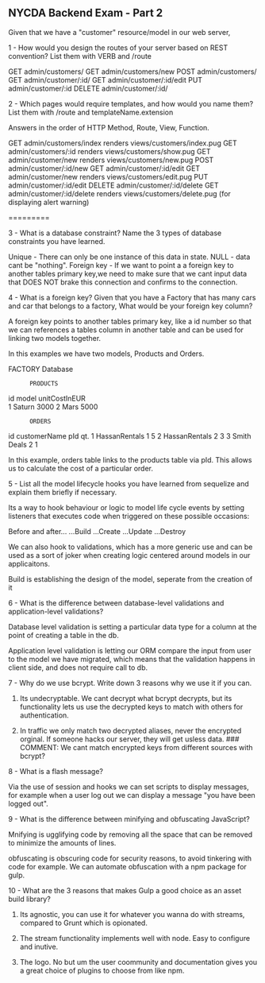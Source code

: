 ## NYCDA Backend Exam - Part 2

Given that we have a "customer" resource/model in our web server,

1 - How would you design the routes of your server based on REST convention? List them with VERB and /route

GET admin/customers/
GET admin/customers/new
POST admin/customers/
GET admin/customer/:id/
GET admin/customer/:id/edit
PUT admin/customer/:id
DELETE admin/customer/:id/


2 - Which pages would require templates, and how would you name them? List them with /route and templateName.extension

Answers in the order of HTTP Method, Route, View, Function.

GET admin/customers/index renders views/customers/index.pug
GET admin/customers/:id  renders views/customers/show.pug
GET admin/customer/new renders views/customers/new.pug
POST admin/customer/:id/new
GET admin/customer/:id/edit GET admin/customer/new renders views/customers/edit.pug
PUT admin/customer/:id/edit
DELETE admin/customer/:id/delete
GET admin/customer/:id/delete renders views/customers/delete.pug (for displaying alert warning)

=========

3 - What is a database constraint? Name the 3 types of database constraints you have learned.

Unique - There can only be one instance of this data in state.
NULL - data cant be "nothing".
Foreign key - If we want to point a a foreign key to another tables primary key,we need to make sure that we cant input data that DOES NOT brake this connection and confirms to the connection.

4 - What is a foreign key? Given that you have a Factory that has many cars and car that belongs to a factory, What would be your foreign key column?

A foreign key points to another tables primary key, like a id number so that we can references a tables column in another table and can be used for linking two models together.

In this examples we have two models, Products and Orders.

FACTORY Database

          PRODUCTS
id       model            unitCostInEUR     
1        Saturn           3000
2        Mars             5000

          ORDERS
id       customerName          pId    qt.
1        HassanRentals         1      5
2        HassanRentals         2      3
3        Smith Deals           2      1

In this example, orders table links to the products table via pId.
This allows us to calculate the cost of a particular order.


5 - List all the model lifecycle hooks you have learned from sequelize and explain them briefly if necessary.

Its a way to hook behaviour or logic to model life cycle events by setting listeners that executes code when triggered on these possible occasions:

Before and after...
                  ...Build
                  ...Create
                  ...Update
                  ...Destroy

We can also hook to validations, which has a more generic use and can be used as a sort of joker when creating logic centered around models in our applicaitons.

Build is establishing the design of the model, seperate from the creation of it

6 - What is the difference between database-level validations and application-level validations?

Database level validation is setting a particular data type for a column at the point of creating a table in the db.

Application level validation is letting our ORM compare the input from user to the model we have migrated, which means that the validation happens in client side, and does not require call to db.

7 - Why do we use bcrypt. Write down 3 reasons why we use it if you can.

1) Its undecryptable. We cant decrypt what bcrypt decrypts, but its functionality lets us use the decrypted keys to match with others for authentication.

2) In traffic we only match two decrypted aliases, never the encrypted orginal. If someone hacks our server, they will get usless data. ### COMMENT: We cant match encrypted keys from different sources with bcrypt?

8 - What is a flash message?

Via the use of session and hooks we can set scripts to display messages, for example when a user log out we can display a message "you have been logged out".


9 - What is the difference between minifying and obfuscating JavaScript?

Mnifying is ugglifying code by removing all the space that can be removed to minimize the amounts of lines.

obfuscating is obscuring code for security reasons, to avoid tinkering with code for example. We can automate obfuscation with a npm package for gulp.


10 - What are the 3 reasons that makes Gulp a good choice as an asset build library?

1) Its agnostic, you can use it for whatever you wanna do with streams, compared to Grunt which is opionated.

2) The stream functionality implements well with node. Easy to configure and inutive.

3) The logo. No but um the user coommunity and documentation gives you a great choice of plugins to choose from like npm.
